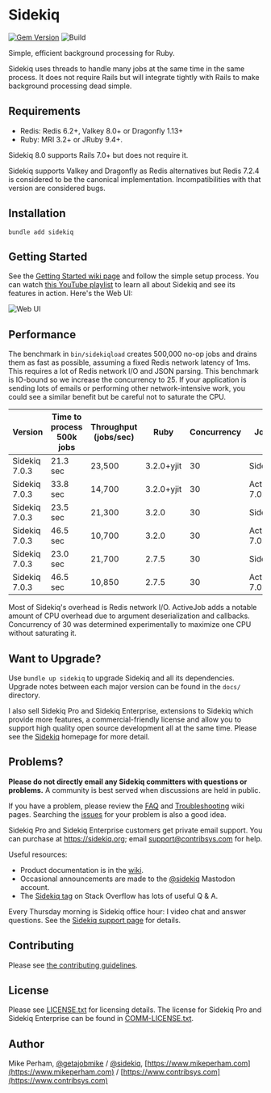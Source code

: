 Sidekiq
==============

[![Gem Version](https://badge.fury.io/rb/sidekiq.svg)](https://rubygems.org/gems/sidekiq)
![Build](https://github.com/sidekiq/sidekiq/workflows/CI/badge.svg)

Simple, efficient background processing for Ruby.

Sidekiq uses threads to handle many jobs at the same time in the
same process.  It does not require Rails but will integrate tightly with
Rails to make background processing dead simple.


Requirements
-----------------

- Redis: Redis 6.2+, Valkey 8.0+ or Dragonfly 1.13+
- Ruby: MRI 3.2+ or JRuby 9.4+.

Sidekiq 8.0 supports Rails 7.0+ but does not require it.

Sidekiq supports Valkey and Dragonfly as Redis alternatives but
Redis 7.2.4 is considered to be the canonical implementation.
Incompatibilities with that version are considered bugs.

Installation
-----------------

    bundle add sidekiq


Getting Started
-----------------

See the [Getting Started wiki page](https://github.com/sidekiq/sidekiq/wiki/Getting-Started) and follow the simple setup process.
You can watch [this YouTube playlist](https://www.youtube.com/playlist?list=PLjeHh2LSCFrWGT5uVjUuFKAcrcj5kSai1) to learn all about
Sidekiq and see its features in action.  Here's the Web UI:

![Web UI](https://github.com/sidekiq/sidekiq/raw/main/examples/web-ui.png)

Performance
---------------

The benchmark in `bin/sidekiqload` creates 500,000 no-op jobs and drains them as fast as possible, assuming a fixed Redis network latency of 1ms.
This requires a lot of Redis network I/O and JSON parsing.
This benchmark is IO-bound so we increase the concurrency to 25.
If your application is sending lots of emails or performing other network-intensive work, you could see a similar benefit but be careful not to saturate the CPU.

Version | Time to process 500k jobs | Throughput (jobs/sec) | Ruby | Concurrency | Job Type
-----------------|------|---------|---------|------------------------|---
Sidekiq 7.0.3 | 21.3 sec| 23,500 | 3.2.0+yjit | 30 | Sidekiq::Job
Sidekiq 7.0.3 | 33.8 sec| 14,700 | 3.2.0+yjit | 30 | ActiveJob 7.0.4
Sidekiq 7.0.3 | 23.5 sec| 21,300 | 3.2.0 | 30 | Sidekiq::Job
Sidekiq 7.0.3 | 46.5 sec| 10,700 | 3.2.0 | 30 | ActiveJob 7.0.4
Sidekiq 7.0.3 | 23.0 sec| 21,700 | 2.7.5 | 30 | Sidekiq::Job
Sidekiq 7.0.3 | 46.5 sec| 10,850 | 2.7.5 | 30 | ActiveJob 7.0.4

Most of Sidekiq's overhead is Redis network I/O.
ActiveJob adds a notable amount of CPU overhead due to argument deserialization and callbacks.
Concurrency of 30 was determined experimentally to maximize one CPU without saturating it.

Want to Upgrade?
-------------------

Use `bundle up sidekiq` to upgrade Sidekiq and all its dependencies.
Upgrade notes between each major version can be found in the `docs/` directory.

I also sell Sidekiq Pro and Sidekiq Enterprise, extensions to Sidekiq which provide more
features, a commercial-friendly license and allow you to support high
quality open source development all at the same time.  Please see the
[Sidekiq](https://sidekiq.org/) homepage for more detail.


Problems?
-----------------

**Please do not directly email any Sidekiq committers with questions or problems.**
A community is best served when discussions are held in public.

If you have a problem, please review the [FAQ](https://github.com/sidekiq/sidekiq/wiki/FAQ) and [Troubleshooting](https://github.com/sidekiq/sidekiq/wiki/Problems-and-Troubleshooting) wiki pages.
Searching the [issues](https://github.com/sidekiq/sidekiq/issues) for your problem is also a good idea.

Sidekiq Pro and Sidekiq Enterprise customers get private email support.
You can purchase at https://sidekiq.org; email support@contribsys.com for help.

Useful resources:

* Product documentation is in the [wiki](https://github.com/sidekiq/sidekiq/wiki).
* Occasional announcements are made to the [@sidekiq](https://ruby.social/@sidekiq) Mastodon account.
* The [Sidekiq tag](https://stackoverflow.com/questions/tagged/sidekiq) on Stack Overflow has lots of useful Q &amp; A.

Every Thursday morning is Sidekiq office hour: I video chat and answer questions.
See the [Sidekiq support page](https://sidekiq.org/support.html) for details.

Contributing
-----------------

Please see [the contributing guidelines](https://github.com/sidekiq/sidekiq/blob/main/.github/contributing.md).

License
-----------------

Please see [LICENSE.txt](https://github.com/sidekiq/sidekiq/blob/main/LICENSE.txt) for licensing details.
The license for Sidekiq Pro and Sidekiq Enterprise can be found in [COMM-LICENSE.txt](https://github.com/sidekiq/sidekiq/blob/main/COMM-LICENSE.txt).

Author
-----------------

Mike Perham, [@getajobmike](https://ruby.social/@getajobmike) / [@sidekiq](https://ruby.social/@sidekiq), [https://www.mikeperham.com](https://www.mikeperham.com) / [https://www.contribsys.com](https://www.contribsys.com)
